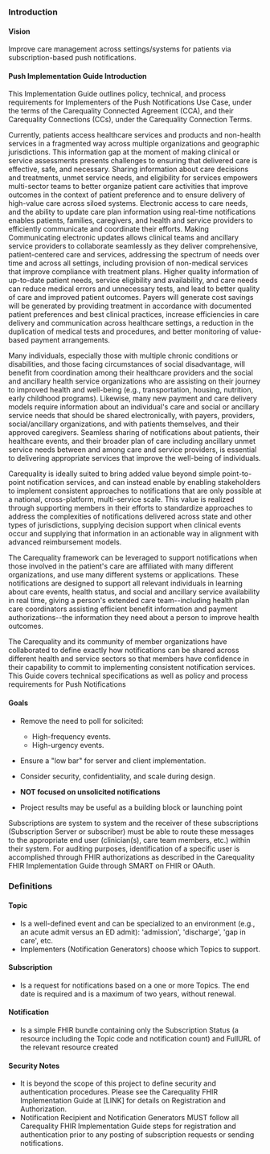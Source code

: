 ### Introduction

#### Vision

Improve care management across settings/systems for patients via subscription-based push notifications.

#### Push Implementation Guide Introduction

This Implementation Guide outlines policy, technical, and process requirements for Implementers of the Push Notifications Use Case, under the terms of the Carequality Connected Agreement (CCA), and their Carequality Connections (CCs), under the Carequality Connection Terms.

Currently, patients access healthcare services and products and non-health services in a fragmented way across multiple organizations and geographic jurisdictions. This information gap at the moment of making clinical or service assessments presents challenges to ensuring that delivered care is effective, safe, and necessary. Sharing information about care decisions and treatments, unmet service needs, and eligibility for services empowers multi-sector teams to better organize patient care activities that improve outcomes in the context of patient preference and to ensure delivery of high-value care across siloed systems. Electronic access to care needs, and the ability to update care plan information using real-time notifications enables patients, families, caregivers, and health and service providers to efficiently communicate and coordinate their efforts. Making Communicating electronic updates allows clinical teams and ancillary service providers to collaborate seamlessly as they deliver comprehensive, patient-centered care and services, addressing the spectrum of needs over time and across all settings, including provision of non-medical services that improve compliance with treatment plans. Higher quality information of up-to-date patient needs, service eligibility and availability, and care needs can reduce medical errors and unnecessary tests, and lead to better quality of care and improved patient outcomes. Payers will generate cost savings will be generated by providing treatment in accordance with documented patient preferences and best clinical practices, increase efficiencies in care delivery and communication across healthcare settings, a reduction in the duplication of medical tests and procedures, and better monitoring of value-based payment arrangements.

Many individuals, especially those with multiple chronic conditions or disabilities, and those facing circumstances of social disadvantage, will benefit from coordination among their healthcare providers and the social and ancillary health service organizations who are assisting on their journey to improved health and well-being (e.g., transportation, housing, nutrition, early childhood programs). Likewise, many new payment and care delivery models require information about an individual's care and social or ancillary service needs that should be shared electronically, with payers, providers, social/ancillary organizations, and with patients themselves, and their approved caregivers. Seamless sharing of notifications about patients, their healthcare events, and their broader plan of care including ancillary unmet service needs between and among care and service providers, is essential to delivering appropriate services that improve the well-being of individuals.

Carequality is ideally suited to bring added value beyond simple point-to-point notification services, and can instead enable by enabling stakeholders to implement consistent approaches to notifications that are only possible at a national, cross-platform, multi-service scale. This value is realized through supporting members in their efforts to standardize approaches to address the complexities of notifications delivered across state and other types of jurisdictions, supplying decision support when clinical events occur and supplying that information in an actionable way in alignment with advanced reimbursement models.

The Carequality framework can be leveraged to support notifications when those involved in the patient's care are affiliated with many different organizations, and use many different systems or applications. These notifications are designed to support all relevant individuals in learning about care events, health status, and social and ancillary service availability in real time, giving a person's extended care team--including health plan care coordinators assisting efficient benefit information and payment authorizations--the information they need about a person to improve health outcomes.

The Carequality and its community of member organizations have collaborated to define exactly how notifications can be shared across different health and service sectors so that members have confidence in their capability to commit to implementing consistent notification services. This Guide covers technical specifications as well as policy and process requirements for Push Notifications

#### Goals

- Remove the need to poll for solicited:

  - High-frequency events.
  - High-urgency events.

- Ensure a "low bar" for server and client implementation.

- Consider security, confidentiality, and scale during design.
- **NOT focused on unsolicited notifications**
- Project results may be useful as a building block or launching point

Subscriptions are system to system and the receiver of these subscriptions (Subscription Server or subscriber) must be able to route these messages to the appropriate end user (clinician(s), care team members, etc.) within their system. For auditing purposes, identification of a specific user is accomplished through FHIR authorizations as described in the Carequality FHIR Implementation Guide through SMART on FHIR or OAuth.

### Definitions

#### Topic

- Is a well-defined event and can be specialized to an environment (e.g., an acute admit versus an ED admit): 'admission', 'discharge', 'gap in care', etc.
- Implementers (Notification Generators) choose which Topics to support.

#### Subscription

- Is a request for notifications based on a one or more Topics. The end date is required and is a maximum of two years, without renewal.

#### Notification

- Is a simple FHIR bundle containing only the Subscription Status (a resource including the Topic code and notification count) and FullURL of the relevant resource created

#### Security Notes

- It is beyond the scope of this project to define security and authentication procedures. Please see the Carequality FHIR Implementation Guide at [LINK] for details on Registration and Authorization.
- Notification Recipient and Notification Generators MUST follow all Carequality FHIR Implementation Guide steps for registration and authentication prior to any posting of subscription requests or sending notifications.
